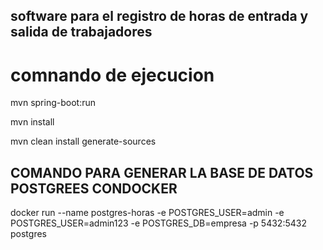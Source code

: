 ## software para el registro de horas de entrada y salida de trabajadores

# comnando de ejecucion

mvn spring-boot:run

mvn install

mvn clean install generate-sources

## COMANDO PARA GENERAR LA BASE DE DATOS POSTGREES CONDOCKER

docker run --name postgres-horas -e POSTGRES_USER=admin -e POSTGRES_USER=admin123 -e POSTGRES_DB=empresa -p 5432:5432 postgres